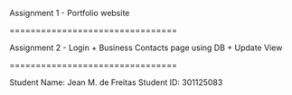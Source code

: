 Assignment 1 - Portfolio website

================================

Assignment 2 - Login + Business Contacts page using DB + Update View

================================

Student Name: Jean M. de Freitas
Student ID: 301125083
